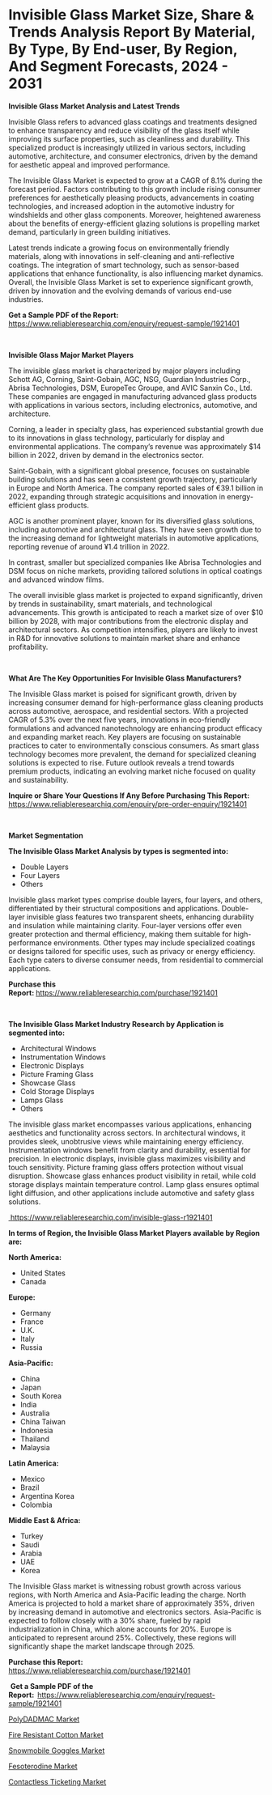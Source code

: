 <p><h1>Invisible Glass Market Size, Share & Trends Analysis Report By Material, By Type, By End-user, By Region, And Segment Forecasts, 2024 - 2031</h1></p><p><strong>Invisible Glass Market Analysis and Latest Trends</strong></p>
<p><p>Invisible Glass refers to advanced glass coatings and treatments designed to enhance transparency and reduce visibility of the glass itself while improving its surface properties, such as cleanliness and durability. This specialized product is increasingly utilized in various sectors, including automotive, architecture, and consumer electronics, driven by the demand for aesthetic appeal and improved performance.</p><p>The Invisible Glass Market is expected to grow at a CAGR of 8.1% during the forecast period. Factors contributing to this growth include rising consumer preferences for aesthetically pleasing products, advancements in coating technologies, and increased adoption in the automotive industry for windshields and other glass components. Moreover, heightened awareness about the benefits of energy-efficient glazing solutions is propelling market demand, particularly in green building initiatives.</p><p>Latest trends indicate a growing focus on environmentally friendly materials, along with innovations in self-cleaning and anti-reflective coatings. The integration of smart technology, such as sensor-based applications that enhance functionality, is also influencing market dynamics. Overall, the Invisible Glass Market is set to experience significant growth, driven by innovation and the evolving demands of various end-use industries.</p></p>
<p><strong>Get a Sample PDF of the Report:&nbsp;</strong> <a href="https://www.reliableresearchiq.com/enquiry/request-sample/1921401?utm_campaign=104&utm_medium=2&utm_source=Github&utm_content=ia&utm_term=14112024&utm_id=invisible-glass">https://www.reliableresearchiq.com/enquiry/request-sample/1921401</a></p>
<p>&nbsp;</p>
<p><strong>Invisible Glass Major Market Players</strong></p>
<p><p>The invisible glass market is characterized by major players including Schott AG, Corning, Saint-Gobain, AGC, NSG, Guardian Industries Corp., Abrisa Technologies, DSM, EuropeTec Groupe, and AVIC Sanxin Co., Ltd. These companies are engaged in manufacturing advanced glass products with applications in various sectors, including electronics, automotive, and architecture.</p><p>Corning, a leader in specialty glass, has experienced substantial growth due to its innovations in glass technology, particularly for display and environmental applications. The company’s revenue was approximately $14 billion in 2022, driven by demand in the electronics sector.</p><p>Saint-Gobain, with a significant global presence, focuses on sustainable building solutions and has seen a consistent growth trajectory, particularly in Europe and North America. The company reported sales of €39.1 billion in 2022, expanding through strategic acquisitions and innovation in energy-efficient glass products.</p><p>AGC is another prominent player, known for its diversified glass solutions, including automotive and architectural glass. They have seen growth due to the increasing demand for lightweight materials in automotive applications, reporting revenue of around ¥1.4 trillion in 2022.</p><p>In contrast, smaller but specialized companies like Abrisa Technologies and DSM focus on niche markets, providing tailored solutions in optical coatings and advanced window films.</p><p>The overall invisible glass market is projected to expand significantly, driven by trends in sustainability, smart materials, and technological advancements. This growth is anticipated to reach a market size of over $10 billion by 2028, with major contributions from the electronic display and architectural sectors. As competition intensifies, players are likely to invest in R&D for innovative solutions to maintain market share and enhance profitability.</p></p>
<p>&nbsp;</p>
<p><strong>What Are The Key Opportunities For Invisible Glass Manufacturers?</strong></p>
<p><p>The Invisible Glass market is poised for significant growth, driven by increasing consumer demand for high-performance glass cleaning products across automotive, aerospace, and residential sectors. With a projected CAGR of 5.3% over the next five years, innovations in eco-friendly formulations and advanced nanotechnology are enhancing product efficacy and expanding market reach. Key players are focusing on sustainable practices to cater to environmentally conscious consumers. As smart glass technology becomes more prevalent, the demand for specialized cleaning solutions is expected to rise. Future outlook reveals a trend towards premium products, indicating an evolving market niche focused on quality and sustainability.</p></p>
<p><strong>Inquire or Share Your Questions If Any Before Purchasing This Report:</strong> <a href="https://www.reliableresearchiq.com/enquiry/pre-order-enquiry/1921401?utm_campaign=104&utm_medium=2&utm_source=Github&utm_content=ia&utm_term=14112024&utm_id=invisible-glass">https://www.reliableresearchiq.com/enquiry/pre-order-enquiry/1921401</a></p>
<p>&nbsp;</p>
<p><strong>Market Segmentation</strong></p>
<p><strong>The Invisible Glass Market Analysis by types is segmented into:</strong></p>
<p><ul><li>Double Layers</li><li>Four Layers</li><li>Others</li></ul></p>
<p><p>Invisible glass market types comprise double layers, four layers, and others, differentiated by their structural compositions and applications. Double-layer invisible glass features two transparent sheets, enhancing durability and insulation while maintaining clarity. Four-layer versions offer even greater protection and thermal efficiency, making them suitable for high-performance environments. Other types may include specialized coatings or designs tailored for specific uses, such as privacy or energy efficiency. Each type caters to diverse consumer needs, from residential to commercial applications.</p></p>
<p><strong>Purchase this Report:&nbsp;</strong><a href="https://www.reliableresearchiq.com/purchase/1921401?utm_campaign=104&utm_medium=2&utm_source=Github&utm_content=ia&utm_term=14112024&utm_id=invisible-glass">https://www.reliableresearchiq.com/purchase/1921401</a></p>
<p>&nbsp;</p>
<p><strong>The Invisible Glass Market Industry Research by Application is segmented into:</strong></p>
<p><ul><li>Architectural Windows</li><li>Instrumentation Windows</li><li>Electronic Displays</li><li>Picture Framing Glass</li><li>Showcase Glass</li><li>Cold Storage Displays</li><li>Lamps Glass</li><li>Others</li></ul></p>
<p><p>The invisible glass market encompasses various applications, enhancing aesthetics and functionality across sectors. In architectural windows, it provides sleek, unobtrusive views while maintaining energy efficiency. Instrumentation windows benefit from clarity and durability, essential for precision. In electronic displays, invisible glass maximizes visibility and touch sensitivity. Picture framing glass offers protection without visual disruption. Showcase glass enhances product visibility in retail, while cold storage displays maintain temperature control. Lamp glass ensures optimal light diffusion, and other applications include automotive and safety glass solutions.</p></p>
<p><a href="https://www.reliableresearchiq.com/invisible-glass-r1921401?utm_campaign=104&utm_medium=2&utm_source=Github&utm_content=ia&utm_term=14112024&utm_id=invisible-glass">&nbsp;https://www.reliableresearchiq.com/invisible-glass-r1921401</a></p>
<p><strong>In terms of Region, the Invisible Glass Market Players available by Region are:</strong></p>
<p>
    <p> <strong> North America: </strong>
        <ul>
            <li>United States</li>
            <li>Canada</li>
        </ul>
        </p> 
    <p> <strong> Europe: </strong>
        <ul>
            <li>Germany</li>
            <li>France</li>
            <li>U.K.</li>
            <li>Italy</li>
            <li>Russia</li>
        </ul>
        </p> 
    <p> <strong> Asia-Pacific: </strong>
        <ul>
            <li>China</li>
            <li>Japan</li>
            <li>South Korea</li>
            <li>India</li>
            <li>Australia</li>
            <li>China Taiwan</li>
            <li>Indonesia</li>
            <li>Thailand</li>
            <li>Malaysia</li>
        </ul>
        </p> 
    <p> <strong> Latin America: </strong>
        <ul>
            <li>Mexico</li>
            <li>Brazil</li>
            <li>Argentina Korea</li>
            <li>Colombia</li>
        </ul>
        </p> 
    <p> <strong> Middle East & Africa: </strong>
        <ul>
            <li>Turkey</li>
            <li>Saudi</li>
            <li>Arabia</li>
            <li>UAE</li>
            <li>Korea</li>
        </ul>
    </p>
    </p>
<p><p>The Invisible Glass market is witnessing robust growth across various regions, with North America and Asia-Pacific leading the charge. North America is projected to hold a market share of approximately 35%, driven by increasing demand in automotive and electronics sectors. Asia-Pacific is expected to follow closely with a 30% share, fueled by rapid industrialization in China, which alone accounts for 20%. Europe is anticipated to represent around 25%. Collectively, these regions will significantly shape the market landscape through 2025.</p></p>
<p><strong>Purchase this Report: </strong><a href="https://www.reliableresearchiq.com/purchase/1921401?utm_campaign=104&utm_medium=2&utm_source=Github&utm_content=ia&utm_term=14112024&utm_id=invisible-glass">https://www.reliableresearchiq.com/purchase/1921401</a></p>
<p>&nbsp;<strong>Get a Sample PDF of the Report:&nbsp;&nbsp;</strong><a href="https://www.reliableresearchiq.com/enquiry/request-sample/1921401?utm_campaign=104&utm_medium=2&utm_source=Github&utm_content=ia&utm_term=14112024&utm_id=invisible-glass">https://www.reliableresearchiq.com/enquiry/request-sample/1921401</a></p>
<p><strong></strong></p>
<p><p><a href="https://www.linkedin.com/pulse/regional-adaptations-global-polydadmac-market-trends-oqqkc?utm_campaign=104&utm_medium=2&utm_source=Github&utm_content=ia&utm_term=14112024&utm_id=invisible-glass">PolyDADMAC Market</a></p><p><a href="https://www.linkedin.com/pulse/fire-resistant-cotton-market-size-share-trends-analysis-z3uyc?utm_campaign=104&utm_medium=2&utm_source=Github&utm_content=ia&utm_term=14112024&utm_id=invisible-glass">Fire Resistant Cotton Market</a></p><p><a href="https://www.linkedin.com/pulse/snowmobile-goggles-market-global-insights-regional-analysis-h862f?utm_campaign=104&utm_medium=2&utm_source=Github&utm_content=ia&utm_term=14112024&utm_id=invisible-glass">Snowmobile Goggles Market</a></p><p><a href="https://issuu.com/reportprime-2/docs/fesoterodine-market-size-2030.pptx_ba73f9527181ce?utm_campaign=104&utm_medium=2&utm_source=Github&utm_content=ia&utm_term=14112024&utm_id=invisible-glass">Fesoterodine Market</a></p><p><a href="https://issuu.com/reportprime-2/docs/contactless-ticketing-market-size-2_9fd5ef0085289d?utm_campaign=104&utm_medium=2&utm_source=Github&utm_content=ia&utm_term=14112024&utm_id=invisible-glass">Contactless Ticketing Market</a></p></p>